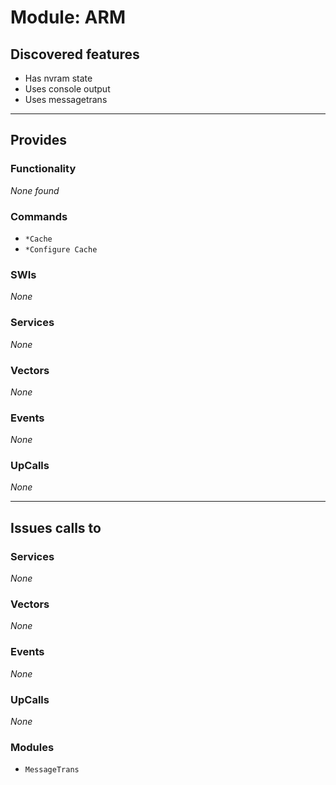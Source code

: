 # Module: ARM

## Discovered features


* Has nvram state
* Uses console output
* Uses messagetrans

---

## Provides

### Functionality


*None found*

### Commands


* `*Cache`
* `*Configure Cache`


### SWIs


*None*


### Services


*None*


### Vectors


*None*


### Events


*None*


### UpCalls


*None*


---

## Issues calls to

### Services


*None*


### Vectors


*None*


### Events


*None*


### UpCalls


*None*


### Modules


* `MessageTrans`


